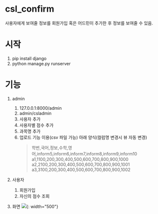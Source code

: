 # csl_confirm
사용자에게 보여줄 정보를 회원가입 혹은 어드민이 추가한 후 정보를 보여줄 수 있음.

# 시작
1. pip install django
2. python manage.py runserver


# 기능
1. admin
   1. 127.0.0.1:8000/admin
   2. admin/csladmin
   3. 사용자 추가
   4. 사용자별 점수 추가
   5. 과목명 추가
   6. 업로드 기능 이용(csv 파일 가능) 아래 양식(컬럼명 변경시 뷰 자동 변경)
        >학번,국어,정보,수학,영어,inform5,inform6,inform7,inform8,inform9,inform10
        >a1,1100,200,300,400,500,600,700,800,900,1000
        >a2,2100,200,300,400,500,600,700,800,900,1001
        >a3,3100,200,300,400,500,600,700,800,900,1002

2. 사용자
   1. 회원가입
   2. 자신의 점수 조회
   
3. 화면
![](/img/1.png){: width="500"}

